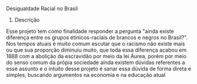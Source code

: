 Desigualdade Racial no Brasil

1. Descrição

Esse projeto tem como finalidade responder a pergunta "ainda existe diferença entre os grupos étinicos-raciais de brancos e negros no Brasil?". Nos tempos atuais é muito comum escutar que o racismo não existe mais ou que sua proporção diminuiu muito, que toda essa diferença acabou em 1888 com a abolição da escravidão por meio da lei Áurea, porém por meio do senso comum da própia sociedade ainda existem dúvidas referentes a esse assunto e o intuito desse projeto é sanar essa dúvida de forma direta e simples, buscando argumentos na economia e na educação atual
